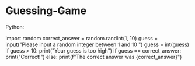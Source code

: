 # Guessing-Game
Python:

import random
correct_answer = random.randint(1, 10)
guess = input("Please input a random integer between 1 and 10 ")
guess = int(guess)
if guess > 10:
  print("Your guess is too high")
if guess == correct_answer:
  print("Correct!")
else:
  print(f"The correct answer was {correct_answer}")
